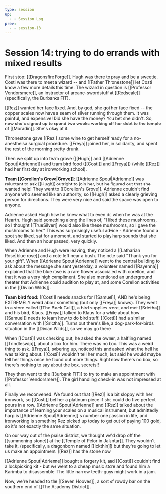 ```yaml
---
type: session
up:
  - - Session Log
prev:
  - - session-13
---
```


# Session 14: trying to do errands with mixed results

First stop: [[Dragonsfire Forge]]. Hugh was there to pray and be a sweetie. Costi was there to meet a wizard -- and [[Father Thronestone]] let Costi know a few more details this time. The wizard in question is [[Professor Vendorsmere]], an instructor of arcane-swordstuff at [[Redscale]] (specifically, the Burbanks FIT). 

[[Rez]] wanted her face fixed. And, by god, she got her face fixed -- the copper scales now have a seam of silver running through them. It was painful, and expensive! Did she have the money? You bet she didn't. So, now she's signed up to spend two weeks working off her debt to the temple of [[Moradin]]. She's okay at it. 

Thronestone gave [[Rez]] some wine to get herself ready for a no-anestheisa surgical procedure. [[Freya]] joined her, in solidarity, and spent the rest of the morning pretty drunk.

Then we split up into team grove ([[Hugh]] and [[Adrienne Spout|Adrienne]]) and team bird food ([[Costi]] and [[Freya]]) (while [[Rez]] had her first day at ironworking school). 

**Team [[Corellon's Grove|Grove]]**: [[Adrienne Spout|Adrienne]] was reluctant to ask [[Hugh]] outright to join her, but he figured out that she wanted help! They went to [[Corellon's Grove]]. Adrienne couldn't find anyone who seemed like an authority, so [[Hugh]] asked a clearly grieving person for directions. They were very nice and said the space was open to anyone.

Adrienne asked Hugh how he knew what to even do when he was at the Hearth. Hugh said something along the lines of, "I liked these mushrooms, so I thought [[TrueSilver]] would also like these mushrooms, so I gave the mushrooms to her." This was surprisingly useful advice - Adrienne found a spot she liked, sat for a moment, and started to play harp sounds that she liked. And then an hour passed, very quickly. 

When Adrienne and Hugh were leaving, they noticed a [[Latharian Rose|blue rose]] and a note left near a bush. The note said "Thank you for your gift". When [[Adrienne Spout|Adrienne]] went to the central building to ask about the message she sent yesterday, a volunteer named [[Rayenna]] explained that the blue rose is a rare flower associated with corellon, and that it was a very high compliment. She also mentioned an underground theater that Adrienne could audition to play at, and some Corellon activities in the [[Divian Wilds]].

**Team bird food:** [[Costi]] needs snacks for [[Samuel]], AND he's being EXTREMELY weird about something (but only [[Freya]] knows). They went to a store called [[The Black Gull]], a bird supplies store, and met [[Srictha]] and his bird, Klaus. [[Freya]] talked to Klaus for a while about how [[Samuel]] needs to learn how to do bird stuff. [[Costi]] had a similar conversation with [[Srictha]]. Turns out there's like, a dog-park-for-birds situation in the [[Divian Wilds]], so we may go there. 

When [[Costi]] was checking out, he asked the owner, a halfling named [[Trindleswip]], about a box for him. There was no box. This was a weird thing to ask. [[Freya]], sobering up, noticed this and asked what the hell he was talking about. [[Costi]] wouldn't tell her much, but said he would maybe tell her things once he found out more things. Right now there's no box, so there's nothing to say about the box. secrets!! 

They then went to the [[Burbank FIT]] to try to make an appointment with [[Professor Vendorsmere]]. The girl handling check-in was not impressed at all. 

Finally we reconvened. We found out that [[Rez]] is a bit sloppy with her ironwork, so [[Costi]] bet her a platinum piece if she could do five perfect pours in a row. [[Adrienne Spout|Adrienne]] and [[Rez]] talked about the importance of learning your scales on a musical instrument, but admittedly harp is [[Adrienne Spout|Adrienne]]'s number one passion in life, and ironworking is something Rez picked up today to get out of paying 100 gold, so it's not exactly the same situation. 

On our way out of the praise district, we thought we'd drop off the [[summoning stone]] at the [[Temple of Pelor in Jalantar]]. They wouldn't take it, (specifically, a dragonborn named [[Ickthin]]) but they're going to let us make an appointment. [[Rez]] has the stone now.

[[Adrienne Spout|Adrienne]] bought a forgery kit, and [[Costi]] couldn't find a lockpicking kit - but we went to a cheap music store and found him a Karimba to disassemble. The little narrow teeth-guys might work in a jam.

Now, we're headed to the [[Seven Hooves]], a sort of rowdy bar on the southern end of  [[The Academy District]]. 